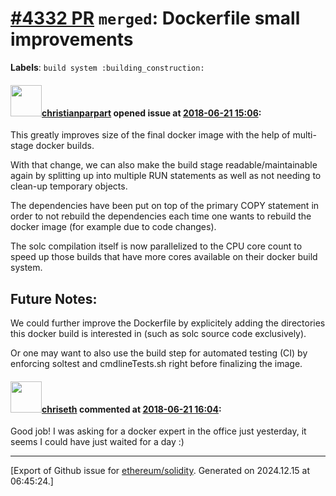 # [\#4332 PR](https://github.com/ethereum/solidity/pull/4332) `merged`: Dockerfile small improvements
**Labels**: `build system :building_construction:`


#### <img src="https://avatars.githubusercontent.com/u/56763?u=373e0766d5c45bef8c7c7fc5ed48394935772065&v=4" width="50">[christianparpart](https://github.com/christianparpart) opened issue at [2018-06-21 15:06](https://github.com/ethereum/solidity/pull/4332):

This greatly improves size of the final docker image with the help of
multi-stage docker builds.

With that change, we can also make the build stage readable/maintainable
again by splitting up into multiple RUN statements as well as not
needing to clean-up temporary objects.

The dependencies have been put on top of the primary COPY statement
in order to not rebuild the dependencies each time one wants to rebuild
the docker image (for example due to code changes).

The solc compilation itself is now parallelized to the CPU core count
to speed up those builds that have more cores available on their docker
build system.

Future Notes:
-------------

We could further improve the Dockerfile by explicitely adding the
directories this docker build is interested in (such as solc source code
exclusively).

Or one may want to also use the build step for automated testing (CI)
by enforcing soltest and cmdlineTests.sh right before finalizing the image.

#### <img src="https://avatars.githubusercontent.com/u/9073706?v=4" width="50">[chriseth](https://github.com/chriseth) commented at [2018-06-21 16:04](https://github.com/ethereum/solidity/pull/4332#issuecomment-399156648):

Good job! I was asking for a docker expert in the office just yesterday, it seems I could have just waited for a day :)


-------------------------------------------------------------------------------



[Export of Github issue for [ethereum/solidity](https://github.com/ethereum/solidity). Generated on 2024.12.15 at 06:45:24.]
